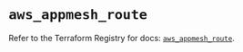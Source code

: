 # `aws_appmesh_route`

Refer to the Terraform Registry for docs: [`aws_appmesh_route`](https://registry.terraform.io/providers/hashicorp/aws/5.92.0/docs/resources/appmesh_route).
